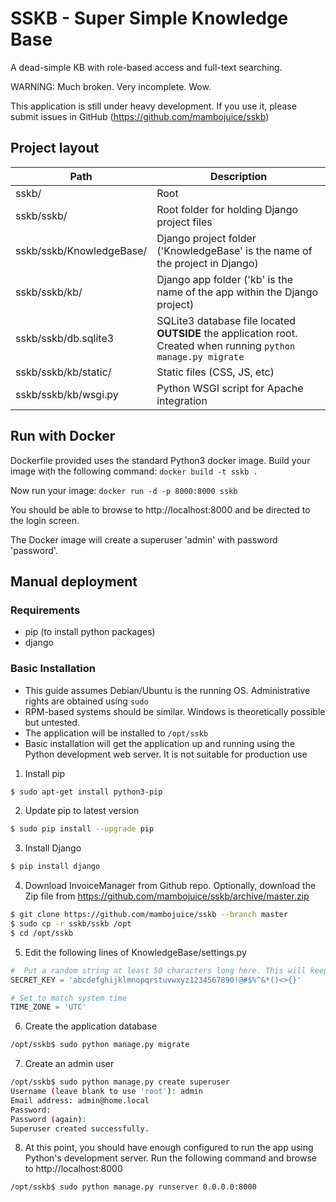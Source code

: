 # SSKB - Super Simple Knowledge Base
A dead-simple KB with role-based access and full-text searching.

WARNING: Much broken. Very incomplete. Wow.

This application is still under heavy development. If you use it, please submit issues in GitHub (https://github.com/mambojuice/sskb)

## Project layout

Path | Description
-----|------------
sskb/ | Root
sskb/sskb/ | Root folder for holding Django project files
sskb/sskb/KnowledgeBase/ | Django project folder ('KnowledgeBase' is the name of the project in Django)
sskb/sskb/kb/ | Django app folder ('kb' is the name of the app within the Django project)
sskb/sskb/db.sqlite3 | SQLite3 database file located **OUTSIDE** the application root. Created when running `python manage.py migrate`
sskb/sskb/kb/static/ | Static files (CSS, JS, etc)
sskb/sskb/kb/wsgi.py | Python WSGI script for Apache integration

## Run with Docker
Dockerfile provided uses the standard Python3 docker image. Build your image with the following command:
`docker build -t sskb .`

Now run your image:
`docker run -d -p 8000:8000 sskb`

You should be able to browse to http://localhost:8000 and be directed to the login screen.

The Docker image will create a superuser 'admin' with password 'password'.

## Manual deployment

### Requirements
* pip (to install python packages)
* django

### Basic Installation
* This guide assumes Debian/Ubuntu is the running OS. Administrative rights are obtained using `sudo`
* RPM-based systems should be similar. Windows is theoretically possible but untested.
* The application will be installed to `/opt/sskb`
* Basic installation will get the application up and running using the Python development web server. It is not suitable for production use

1. Install pip
```bash
$ sudo apt-get install python3-pip
```

2. Update pip to latest version
```bash
$ sudo pip install --upgrade pip
```

3. Install Django
```bash
$ pip install django
```

4. Download InvoiceManager from Github repo. Optionally, download the Zip file from https://github.com/mambojuice/sskb/archive/master.zip
```bash
$ git clone https://github.com/mambojuice/sskb --branch master
$ sudo cp -r sskb/sskb /opt
$ cd /opt/sskb
```

5. Edit the following lines of KnowledgeBase/settings.py
```python
#  Put a random string at least 50 characters long here. This will keep hashed passwords safe.
SECRET_KEY = 'abcdefghijklmnopqrstuvwxyz1234567890!@#$%^&*()<>{}'

# Set to match system time
TIME_ZONE = 'UTC'
```

6. Create the application database
```bash
/opt/sskb$ sudo python manage.py migrate
```

7. Create an admin user
```bash
/opt/sskb$ sudo python manage.py create superuser
Username (leave blank to use 'root'): admin
Email address: admin@home.local
Password:
Password (again):
Superuser created successfully.
```

8. At this point, you should have enough configured to run the app using Python's development server. Run the following command and browse to http://localhost:8000
```bash
/opt/sskb$ sudo python manage.py runserver 0.0.0.0:8000
```
